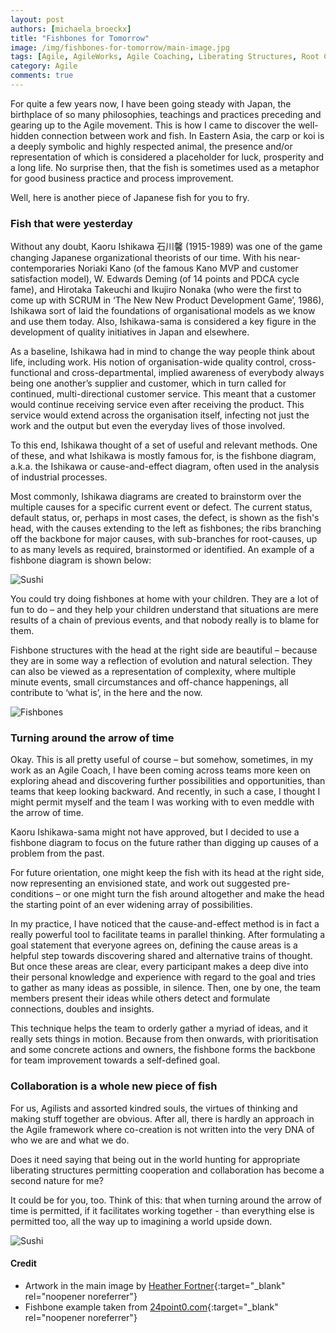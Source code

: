 ```yaml
---
layout: post
authors: [michaela_broeckx]
title: "Fishbones for Tomorrow"
image: /img/fishbones-for-tomorrow/main-image.jpg
tags: [Agile, AgileWorks, Agile Coaching, Liberating Structures, Root Cause Analysis, Powerful Techniques]
category: Agile
comments: true
---
```


For quite a few years now, I have been going steady with Japan, the birthplace of so many philosophies, teachings and practices preceding and gearing up to the Agile movement. 
This is how I came to discover the well-hidden connection between work and fish. 
In Eastern Asia, the carp or koi is a deeply symbolic and highly respected animal, the presence and/or representation of which is considered a placeholder for luck, prosperity and a long life. 
No surprise then, that the fish is sometimes used as a metaphor for good business practice and process improvement.

Well, here is another piece of Japanese fish for you to fry.

### Fish that were yesterday

Without any doubt, Kaoru Ishikawa 石川馨 (1915-1989) was one of the game changing Japanese organizational theorists of our time. 
With his near-contemporaries Noriaki Kano (of the famous Kano MVP and customer satisfaction model), W. Edwards Deming (of 14 points and PDCA cycle fame), and Hirotaka Takeuchi and Ikujiro Nonaka (who were the first to come up with SCRUM in ‘The New New Product Development Game’, 1986), Ishikawa sort of laid the foundations of organisational models as we know and use them today. 
Also, Ishikawa-sama is considered a key figure in the development of quality initiatives in Japan and elsewhere.

As a baseline, Ishikawa had in mind to change the way people think about life, including work. 
His notion of organisation-wide quality control, cross-functional and cross-departmental, implied awareness of everybody always being one another’s supplier and customer, which in turn called for continued, multi-directional customer service. 
This meant that a customer would continue receiving service even after receiving the product. 
This service would extend across the organisation itself, infecting not just the work and the output but even the everyday lives of those involved.

To this end, Ishikawa thought of a set of useful and relevant methods. 
One of these, and what Ishikawa is mostly famous for, is the fishbone diagram, a.k.a. the Ishikawa or cause-and-effect diagram, often used in the analysis of industrial processes.

Most commonly, Ishikawa diagrams are created to brainstorm over the multiple causes for a specific current event or defect. 
The current status, default status, or, perhaps in most cases, the defect, is shown as the fish's head, with the causes extending to the left as fishbones; the ribs branching off the backbone for major causes, with sub-branches for root-causes, up to as many levels as required, brainstormed or identified.
An example of a fishbone diagram is shown below: 

<img alt="Sushi" src="{{ '/img/fishbones-for-tomorrow/fishbone-example.png' | prepend: site.baseurl }}" class="image fit" style="margin:0px auto; max-width: 750px;">

You could try doing fishbones at home with your children. 
They are a lot of fun to do – and they help your children understand that situations are mere results of a chain of previous events, and that nobody really is to blame for them.

Fishbone structures with the head at the right side are beautiful – because they are in some way a reflection of evolution and natural selection. 
They can also be viewed as a representation of complexity, where multiple minute events, small circumstances and off-chance happenings, all contribute to ‘what is’, in the here and the now.

<img alt="Fishbones" src="{{ '/img/fishbones-for-tomorrow/fishbones.png' | prepend: site.baseurl }}" class="image fit" style="margin:0px auto; max-width: 750px;">

### Turning around the arrow of time

Okay. 
This is all pretty useful of course – but somehow, sometimes, in my work as an Agile Coach, I have been coming across teams more keen on exploring ahead and discovering further possibilities and opportunities, than teams that keep looking backward. 
And recently, in such a case, I thought I might permit myself and the team I was working with to even meddle with the arrow of time.

Kaoru Ishikawa-sama might not have approved, but I decided to use a fishbone diagram to focus on the future rather than digging up causes of a problem from the past.

For future orientation, one might keep the fish with its head at the right side, now representing an envisioned state, and work out suggested pre-conditions – or one might turn the fish around altogether and make the head the starting point of an ever widening array of possibilities.

In my practice, I have noticed that the cause-and-effect method is in fact a really powerful tool to facilitate teams in parallel thinking. 
After formulating a goal statement that everyone agrees on, defining the cause areas is a helpful step towards discovering shared and alternative trains of thought. 
But once these areas are clear, every participant makes a deep dive into their personal knowledge and experience with regard to the goal and tries to gather as many ideas as possible, in silence.
Then, one by one, the team members present their ideas while others detect and formulate connections, doubles and insights.

This technique helps the team to orderly gather a myriad of ideas, and it really sets things in motion. 
Because from then onwards, with prioritisation and some concrete actions and owners, the fishbone forms the backbone for team improvement towards a self-defined goal.

### Collaboration is a whole new piece of fish

For us, Agilists and assorted kindred souls, the virtues of thinking and making stuff together are obvious. 
After all, there is hardly an approach in the Agile framework where co-creation is not written into the very DNA of who we are and what we do.

Does it need saying that being out in the world hunting for appropriate liberating structures permitting cooperation and collaboration has become a second nature for me?

It could be for you, too. 
Think of this: that when turning around the arrow of time is permitted, if it facilitates working together - than everything else is permitted too, all the way up to imagining a world upside down.

<img alt="Sushi" src="{{ '/img/fishbones-for-tomorrow/sushi.png' | prepend: site.baseurl }}" class="image fit" style="margin:0px auto; max-width: 750px;">

#### Credit
* Artwork in the main image by [Heather Fortner](http://heatherfortner.com/){:target="_blank" rel="noopener noreferrer"}
* Fishbone example taken from [24point0.com](https://www.24point0.com/powerpoint-business-templates/applications-fishbone-diagram/){:target="_blank" rel="noopener noreferrer"}
